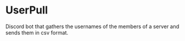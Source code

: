 # UserPull

Discord bot that gathers the usernames of the members of a server and sends them in csv format.